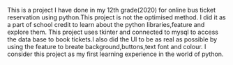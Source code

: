 This is a project I have done in my 12th grade(2020) for online bus ticket reservation using python.This project is not the optimised method.
I did it as a part of school credit to learn about the python libraries,feature and explore them.
This project uses tkinter and connected to mysql to access the data base to book tickets.I also did the UI to be as real as possible by using the feature to breate background,buttons,text font and colour.
I consider this project as my first learning experience in the world of python.
